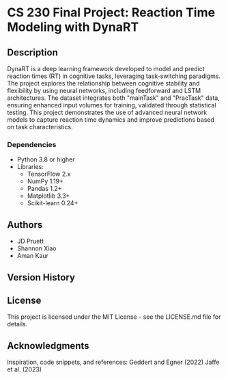# CS 230 Final Project: Reaction Time Modeling with DynaRT

## Description

DynaRT is a deep learning framework developed to model and predict reaction times (RT) in cognitive tasks, leveraging task-switching paradigms. The project explores the relationship between cognitive stability and flexibility by using neural networks, including feedforward and LSTM architectures. The dataset integrates both "mainTask" and "PracTask" data, ensuring enhanced input volumes for training, validated through statistical testing. This project demonstrates the use of advanced neural network models to capture reaction time dynamics and improve predictions based on task characteristics.

### Dependencies

* Python 3.8 or higher
* Libraries:
  * TensorFlow 2.x
  * NumPy 1.19+
  * Pandas 1.2+
  * Matplotlib 3.3+
  * Scikit-learn 0.24+

## Authors

* JD Pruett  
* Shannon Xiao  
* Aman Kaur  

## Version History

## License

This project is licensed under the MIT License - see the LICENSE.md file for details.

## Acknowledgments

Inspiration, code snippets, and references:
Geddert and Egner (2022)
Jaffe et al. (2023)
